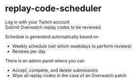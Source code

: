 # replay-code-scheduler

Log in with your Twitch account  
Submit Overwatch replay codes to be reviewed 

Schedule is generated automatically based on
- Weekly schedule (set which weekdays to perform reviews)
- Reviews per day
 
There is an admin panel where you can 
- Accept, complete, and delete submissions
- Wipe all replay codes in the case of an Overwatch patch